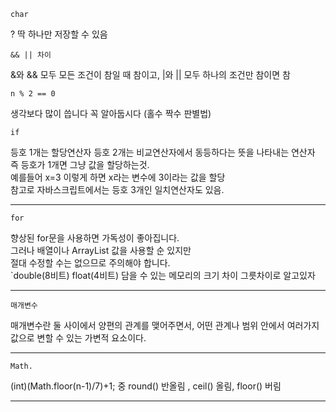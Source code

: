 `char`<br>

 ? 딱 하나만 저장할 수 있음 



`&& || 차이`<br>

 &와 && 모두 모든 조건이 참일 때 참이고, |와 || 모두 하나의 조건만 참이면 참


  
`n % 2 == 0`<br>

 생각보다 많이 씁니다 꼭 알아둡시다 (홀수 짝수 판별법)


`if`
     
  등호 1개는 할당연산자  등호 2개는 비교연산자에서 동등하다는 뜻을 나타내는 연산자 <br>
  즉 등호가 1개면 그냥 값을 할당하는것. <br>
  예를들어 x=3 이렇게 하면 x라는 변수에 3이라는 값을 할당 <br>
  참고로 자바스크립트에서는 등호 3개인 일치연산자도 있음.
      <hr>
      
      
`for`
      
  향상된 for문을 사용하면 가독성이 좋아집니다. <br>
  그러나 배열이나 ArrayList 값을 사용할 순 있지만 <br>
  절대 수정할 수는 없으므로 주의해야 합니다.<br>
  `double(8비트) float(4비트) 
  담을 수 있는 메모리의 크기 차이 그릇차이로 알고있자 
      <hr>
      
`매개변수`
 
   매개변수란 둘 사이에서 양편의 관계를 맺어주면서, 어떤 관계나 범위 안에서 여러가지 값으로 변할 수 있는 가변적 요소이다.
   
   <hr>
   
`Math.`

   (int)(Math.floor(n-1)/7)+1; 중 
   round() 반올림 , ceil() 올림, floor() 버림
      <hr>
      
